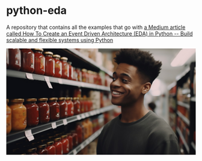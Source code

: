 # python-eda
A repository that contains all the examples that go with [a Medium article called How To Create an Event Driven Architecture (EDA) in Python -- Build scalable and flexible systems using Python](https://medium.com/itnext/how-to-create-an-event-driven-architecture-eda-in-python-1c47666bc088)

![Dave](/dave.jpg "Dave searching for pasta sauce")